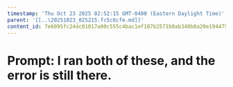```yaml
---
timestamp: 'Thu Oct 23 2025 02:52:15 GMT-0400 (Eastern Daylight Time)'
parent: '[[..\20251023_025215.fc5c6cfe.md]]'
content_id: 7e6095fc24dc01017a00c555c4bac1ef187b2571b0ab340b0a20e1944759809c
---
```


# Prompt: I ran both of these, and the error is still there.
